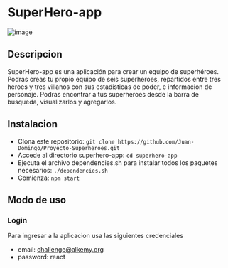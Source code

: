 # SuperHero-app

![image](https://user-images.githubusercontent.com/82917684/131236757-199bb9d4-f21e-4244-abb5-ac9ab33c30a1.png)

## Descripcion

SuperHero-app es una aplicación para crear un equipo de superhéroes. Podras creas tu propio equipo de seis superheroes, repartidos entre tres heroes y tres villanos con sus estadisticas de poder, e informacion de personaje. Podras encontrar a tus superheroes desde la barra de busqueda, visualizarlos y agregarlos.


## Instalacion
* Clona este repositorio: `git clone https://github.com/Juan-Domingo/Proyecto-Superheroes.git`
* Accede al directorio superhero-app: `cd superhero-app`
* Ejecuta el archivo dependencies.sh para instalar todos los paquetes necesarios: `./dependencies.sh`
* Comienza: `npm start`


## Modo de uso

### Login
Para ingresar a la aplicacion usa las siguientes credenciales

* email: challenge@alkemy.org
* password: react
